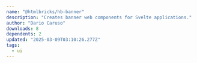 ```yaml
---
name: "@htmlbricks/hb-banner"
description: "Creates banner web components for Svelte applications."
author: "Dario Caruso"
downloads: 8
dependents: 2
updated: "2025-03-09T03:10:26.277Z"
tags: 
  - ui
---
```


